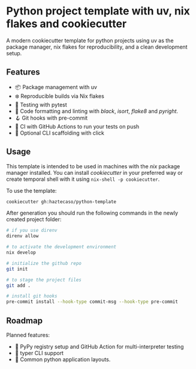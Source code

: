 # Python project template with uv, nix flakes and cookiecutter

A modern cookiecutter template for python projects using uv as the package manager, nix flakes for reproducibility, and a clean development setup. 

## Features

- 📦 Package management with uv
- ❄️ Reproducible builds via Nix flakes
- 🧪 Testing with pytest
- 🧹 Code formatting and linting with *black*, *isort*, *flake8* and *pyright*.
- 🪝 Git hooks with pre-commit
- 🤖 CI with GitHub Actions to run your tests on push
- 🧰 Optional CLI scaffolding with click

## Usage

This template is intended to be used in machines with the *nix* package manager
installed. You can install *cookiecutter* in your preferred way or create
temporal shell with it using `nix-shell -p cookiecutter`.

To use the template:

```bash
cookiecutter gh:haztecaso/python-template
```

After generation you should run the following commands in the newly created
project folder:

```bash
# if you use direnv 
direnv allow

# to activate the development environment
nix develop

# initialize the github repo
git init

# to stage the project files 
git add .

# install git hooks
pre-commit install --hook-type commit-msg --hook-type pre-commit 
```

## Roadmap

Planned features:

- 🐍 PyPy registry setup and GitHub Action for multi-interpreter testing
- 💬 typer CLI support
- 🧩 Common python application layouts.
